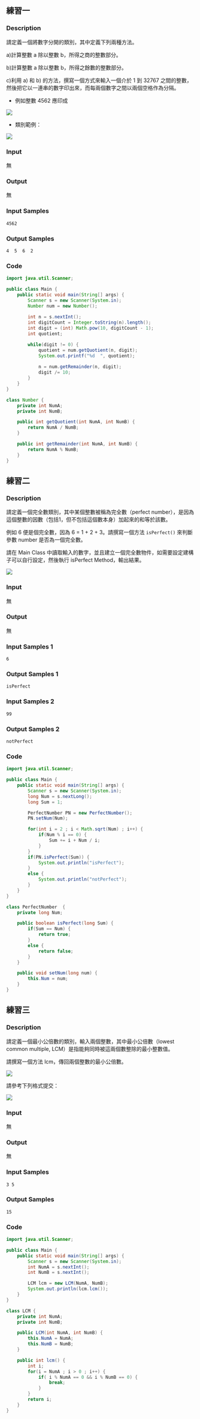 ## 練習一

### Description
請定義一個將數字分開的類別，其中定義下列兩種方法。

a)計算整數 a 除以整數 b，所得之商的整數部分。

b)計算整數 a 除以整數 b，所得之餘數的整數部分。

c)利用 a) 和 b) 的方法，撰寫一個方式來輸入一個介於 1 到 32767 之間的整數，然後把它以一連串的數字印出來，而每兩個數字之間以兩個空格作為分隔。

- 例如整數 4562 應印成

![](c7c2402dd1.png)

- 類別範例：

![](a2ac76fbde.png)


### Input
無

### Output
無

### Input Samples
```
4562
```

### Output Samples
```
4  5  6  2
```

### Code
```java
import java.util.Scanner;

public class Main {
    public static void main(String[] args) {
        Scanner s = new Scanner(System.in);
        Number num = new Number();
        
        int n = s.nextInt();
        int digitCount = Integer.toString(n).length();
        int digit = (int) Math.pow(10, digitCount - 1);
        int quotient;

        while(digit != 0) {
            quotient = num.getQuotient(n, digit);
            System.out.printf("%d  ", quotient);
        
            n = num.getRemainder(n, digit);
            digit /= 10;
        }
    }
}

class Number {
    private int NumA;
    private int NumB;

    public int getQuotient(int NumA, int NumB) {
        return NumA / NumB;
    }

    public int getRemainder(int NumA, int NumB) {
        return NumA % NumB;
    }
}
```

## 練習二

### Description
請定義一個完全數類別，其中某個整數被稱為完全數（perfect number），是因為這個整數的因數（包括1，但不包括這個數本身）加起來的和等於該數。

例如 6 便是個完全數，因為 6 = 1 + 2 + 3。請撰寫一個方法 `isPerfect()` 來判斷參數 number 是否為一個完全數。

請在 Main Class 中讀取輸入的數字，並且建立一個完全數物件，如需要設定建構子可以自行設定，然後執行 isPerfect Method，輸出結果。

![](6500bcb0d7.JPEG)

### Input
無

### Output
無

### Input Samples 1
```
6
```

### Output Samples 1
```
isPerfect
```

### Input Samples 2
```
99
```

### Output Samples 2
```
notPerfect
```

### Code
```java
import java.util.Scanner;

public class Main {
    public static void main(String[] args) {
        Scanner s = new Scanner(System.in);
        long Num = s.nextLong();
        long Sum = 1;

        PerfectNumber PN = new PerfectNumber();
        PN.setNum(Num);

        for(int i = 2 ; i < Math.sqrt(Num) ; i++) {
            if(Num % i == 0) {
                Sum += i + Num / i;
            }
        }
        if(PN.isPerfect(Sum)) {
            System.out.println("isPerfect");
        }
        else {
            System.out.println("notPerfect");
        }
    }
}

class PerfectNumber  {
    private long Num;

    public boolean isPerfect(long Sum) {
        if(Sum == Num) {
            return true;
        }
        else {
            return false;
        }
    }

    public void setNum(long num) {
        this.Num = num;
    }
}
```

## 練習三

### Description
請定義一個最小公倍數的類別，輸入兩個整數，其中最小公倍數（lowest common multiple, LCM）是指能夠同時被這兩個數整除的最小整數值。

請撰寫一個方法 lcm，傳回兩個整數的最小公倍數。

![](706baddfe1.png)

請參考下列格式提交：

![](48c0e52d9c.png)

### Input
無

### Output
無

### Input Samples
```
3 5
```

### Output Samples
```
15
```

### Code
```java
import java.util.Scanner;

public class Main {
    public static void main(String[] args) {
        Scanner s = new Scanner(System.in);
        int NumA = s.nextInt();
        int NumB = s.nextInt();

        LCM lcm = new LCM(NumA, NumB);
        System.out.println(lcm.lcm());
    }
}

class LCM {
    private int NumA;
    private int NumB;

    public LCM(int NumA, int NumB) {
        this.NumA = NumA;
        this.NumB = NumB;
    }

    public int lcm() {
        int i;
        for(i = NumA ; i > 0 ; i++) {
            if( i % NumA == 0 && i % NumB == 0) {
                break;   
            }	
        }
        return i;
    }
}
```